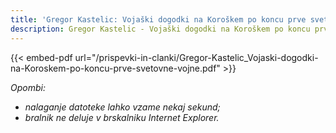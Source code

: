 ```yaml
---
title: 'Gregor Kastelic: Vojaški dogodki na Koroškem po koncu prve svetovne vojne'
description: Gregor Kastelic - Vojaški dogodki na Koroškem po koncu prve svetovne vojne
---
```


{{< embed-pdf url="/prispevki-in-clanki/Gregor-Kastelic_Vojaski-dogodki-na-Koroskem-po-koncu-prve-svetovne-vojne.pdf" >}}

*Opombi:*
- *nalaganje datoteke lahko vzame nekaj sekund;*
- *bralnik ne deluje v brskalniku Internet Explorer.*